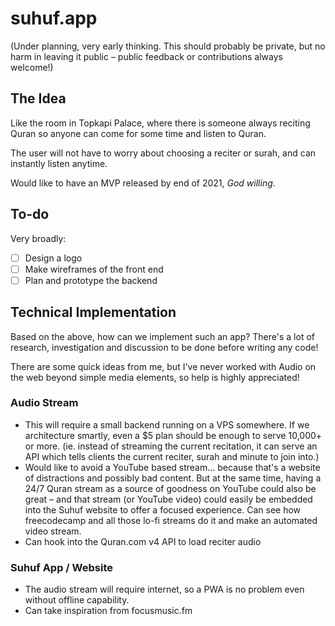 # suhuf.app
(Under planning, very early thinking. This should probably be private, but no harm in leaving it public – public feedback or contributions always welcome!)

## The Idea

Like the room in Topkapi Palace, where there is someone always reciting Quran so anyone can come for some time and listen to Quran. 

The user will not have to worry about choosing a reciter or surah, and can instantly listen anytime. 

Would like to have an MVP released by end of 2021, *God willing*.

## To-do
Very broadly:
- [ ] Design a logo
- [ ] Make wireframes of the front end
- [ ] Plan and prototype the backend 

## Technical Implementation

Based on the above, how can we implement such an app? There's a lot of research, investigation and discussion to be done before writing any code!

There are some quick ideas from me, but I've never worked with Audio on the web beyond simple media elements, so help is highly appreciated!

### Audio Stream
- This will require a small backend running on a VPS somewhere. If we architecture smartly, even a $5 plan should be enough to serve 10,000+ or more. (ie. instead of streaming the current recitation, it can serve an API which tells clients the current reciter, surah and minute to join into.) 
- Would like to avoid a YouTube based stream… because that's a website of distractions and possibly bad content. But at the same time, having a 24/7 Quran stream as a source of goodness on YouTube could also be great – and that stream (or YouTube video) could easily be embedded into the Suhuf website to offer a focused experience. Can see how freecodecamp and all those lo-fi streams do it and make an automated video stream.
- Can hook into the Quran.com v4 API to load reciter audio

### Suhuf App / Website
- The audio stream will require internet, so a PWA is no problem even without offline capability.
- Can take inspiration from focusmusic.fm
